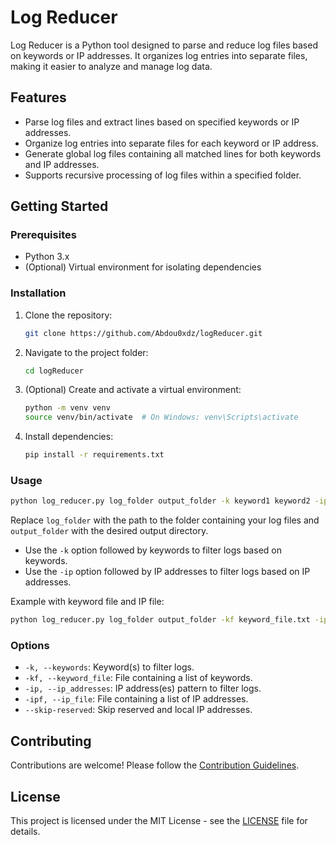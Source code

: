 
# Log Reducer

Log Reducer is a Python tool designed to parse and reduce log files based on keywords or IP addresses. It organizes log entries into separate files, making it easier to analyze and manage log data.

## Features

- Parse log files and extract lines based on specified keywords or IP addresses.
- Organize log entries into separate files for each keyword or IP address.
- Generate global log files containing all matched lines for both keywords and IP addresses.
- Supports recursive processing of log files within a specified folder.

## Getting Started

### Prerequisites

- Python 3.x
- (Optional) Virtual environment for isolating dependencies

### Installation

1. Clone the repository:

    ```bash
    git clone https://github.com/Abdou0xdz/logReducer.git
    ```

2. Navigate to the project folder:

    ```bash
    cd logReducer
    ```

3. (Optional) Create and activate a virtual environment:

    ```bash
    python -m venv venv
    source venv/bin/activate  # On Windows: venv\Scripts\activate
    ```

4. Install dependencies:

    ```bash
    pip install -r requirements.txt
    ```

### Usage

```bash
python log_reducer.py log_folder output_folder -k keyword1 keyword2 -ip 192.168.1.1 10.0.0.1
```

Replace `log_folder` with the path to the folder containing your log files and `output_folder` with the desired output directory.

- Use the `-k` option followed by keywords to filter logs based on keywords.
- Use the `-ip` option followed by IP addresses to filter logs based on IP addresses.

Example with keyword file and IP file:

```bash
python log_reducer.py log_folder output_folder -kf keyword_file.txt -ipf ip_file.txt
```

### Options

- `-k, --keywords`: Keyword(s) to filter logs.
- `-kf, --keyword_file`: File containing a list of keywords.
- `-ip, --ip_addresses`: IP address(es) pattern to filter logs.
- `-ipf, --ip_file`: File containing a list of IP addresses.
- `--skip-reserved`: Skip reserved and local IP addresses.

## Contributing

Contributions are welcome! Please follow the [Contribution Guidelines](CONTRIBUTING.md).

## License

This project is licensed under the MIT License - see the [LICENSE](LICENSE) file for details.